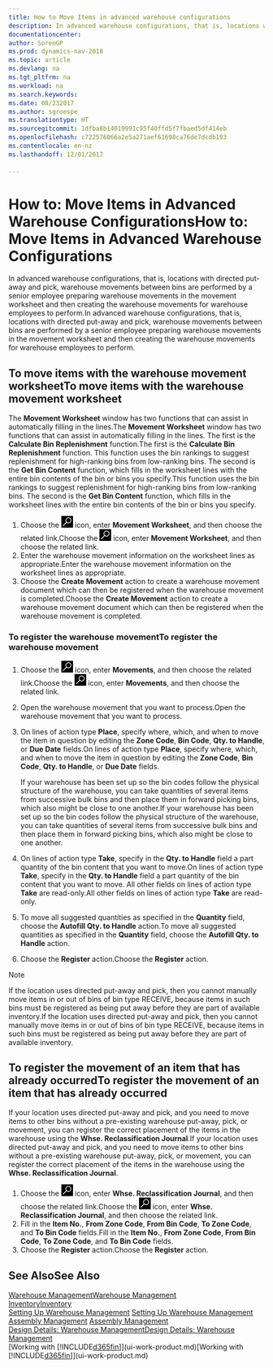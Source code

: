 ```yaml
---
title: How to Move Items in advanced warehouse configurations
description: In advanced warehouse configurations, that is, locations with directed put-away and pick, warehouse movements between bins are performed by a senior employee preparing warehouse movements in the movement worksheet and then creating the warehouse movements for warehouse employees to perform.
documentationcenter: 
author: SorenGP
ms.prod: dynamics-nav-2018
ms.topic: article
ms.devlang: na
ms.tgt_pltfrm: na
ms.workload: na
ms.search.keywords: 
ms.date: 08/232017
ms.author: sgroespe
ms.translationtype: HT
ms.sourcegitcommit: 1dfba8b14019991c95f40ffd5f7fbaed5df414eb
ms.openlocfilehash: c722576066a2e5a271aef61698ca76de7dcdb193
ms.contentlocale: en-nz
ms.lasthandoff: 12/01/2017

---
```

# <a name="how-to-move-items-in-advanced-warehouse-configurations"></a><span data-ttu-id="a6bf7-103">How to: Move Items in Advanced Warehouse Configurations</span><span class="sxs-lookup"><span data-stu-id="a6bf7-103">How to: Move Items in Advanced Warehouse Configurations</span></span>
<span data-ttu-id="a6bf7-104">In advanced warehouse configurations, that is, locations with directed put-away and pick, warehouse movements between bins are performed by a senior employee preparing warehouse movements in the movement worksheet and then creating the warehouse movements for warehouse employees to perform.</span><span class="sxs-lookup"><span data-stu-id="a6bf7-104">In advanced warehouse configurations, that is, locations with directed put-away and pick, warehouse movements between bins are performed by a senior employee preparing warehouse movements in the movement worksheet and then creating the warehouse movements for warehouse employees to perform.</span></span>  

## <a name="to-move-items-with-the-warehouse-movement-worksheet"></a><span data-ttu-id="a6bf7-105">To move items with the warehouse movement worksheet</span><span class="sxs-lookup"><span data-stu-id="a6bf7-105">To move items with the warehouse movement worksheet</span></span>
<span data-ttu-id="a6bf7-106">The **Movement Worksheet** window has two functions that can assist in automatically filling in the lines.</span><span class="sxs-lookup"><span data-stu-id="a6bf7-106">The **Movement Worksheet** window has two functions that can assist in automatically filling in the lines.</span></span> <span data-ttu-id="a6bf7-107">The first is the **Calculate Bin Replenishment** function.</span><span class="sxs-lookup"><span data-stu-id="a6bf7-107">The first is the **Calculate Bin Replenishment** function.</span></span> <span data-ttu-id="a6bf7-108">This function uses the bin rankings to suggest replenishment for high-ranking bins from low-ranking bins. The second is the **Get Bin Content** function, which fills in the worksheet lines with the entire bin contents of the bin or bins you specify.</span><span class="sxs-lookup"><span data-stu-id="a6bf7-108">This function uses the bin rankings to suggest replenishment for high-ranking bins from low-ranking bins. The second is the **Get Bin Content** function, which fills in the worksheet lines with the entire bin contents of the bin or bins you specify.</span></span>

1.  <span data-ttu-id="a6bf7-109">Choose the ![Search for Page or Report](media/ui-search/search_small.png "Search for Page or Report icon") icon, enter **Movement Worksheet**, and then choose the related link.</span><span class="sxs-lookup"><span data-stu-id="a6bf7-109">Choose the ![Search for Page or Report](media/ui-search/search_small.png "Search for Page or Report icon") icon, enter **Movement Worksheet**, and then choose the related link.</span></span>  
2.  <span data-ttu-id="a6bf7-110">Enter the warehouse movement information on the worksheet lines as appropriate.</span><span class="sxs-lookup"><span data-stu-id="a6bf7-110">Enter the warehouse movement information on the worksheet lines as appropriate.</span></span>  
3. <span data-ttu-id="a6bf7-111">Choose the **Create Movement** action to create a warehouse movement document which can then be registered when the warehouse movement is completed.</span><span class="sxs-lookup"><span data-stu-id="a6bf7-111">Choose the **Create Movement** action to create a warehouse movement document which can then be registered when the warehouse movement is completed.</span></span>  

### <a name="to-register-the-warehouse-movement"></a><span data-ttu-id="a6bf7-112">To register the warehouse movement</span><span class="sxs-lookup"><span data-stu-id="a6bf7-112">To register the warehouse movement</span></span>  
1.  <span data-ttu-id="a6bf7-113">Choose the ![Search for Page or Report](media/ui-search/search_small.png "Search for Page or Report icon") icon, enter **Movements**, and then choose the related link.</span><span class="sxs-lookup"><span data-stu-id="a6bf7-113">Choose the ![Search for Page or Report](media/ui-search/search_small.png "Search for Page or Report icon") icon, enter **Movements**, and then choose the related link.</span></span>  
2.  <span data-ttu-id="a6bf7-114">Open the warehouse movement that you want to process.</span><span class="sxs-lookup"><span data-stu-id="a6bf7-114">Open the warehouse movement that you want to process.</span></span>  
3.  <span data-ttu-id="a6bf7-115">On lines of action type **Place**, specify where, which, and when to move the item in question by editing the **Zone Code**, **Bin Code**, **Qty. to Handle**, or **Due Date** fields.</span><span class="sxs-lookup"><span data-stu-id="a6bf7-115">On lines of action type **Place**, specify where, which, and when to move the item in question by editing the **Zone Code**, **Bin Code**, **Qty. to Handle**, or **Due Date** fields.</span></span>  

    <span data-ttu-id="a6bf7-116">If your warehouse has been set up so the bin codes follow the physical structure of the warehouse, you can take quantities of several items from successive bulk bins and then place them in forward picking bins, which also might be close to one another.</span><span class="sxs-lookup"><span data-stu-id="a6bf7-116">If your warehouse has been set up so the bin codes follow the physical structure of the warehouse, you can take quantities of several items from successive bulk bins and then place them in forward picking bins, which also might be close to one another.</span></span>  
4.  <span data-ttu-id="a6bf7-117">On lines of action type **Take**, specify in the **Qty. to Handle** field a part quantity of the bin content that you want to move.</span><span class="sxs-lookup"><span data-stu-id="a6bf7-117">On lines of action type **Take**, specify in the **Qty. to Handle** field a part quantity of the bin content that you want to move.</span></span> <span data-ttu-id="a6bf7-118">All other fields on lines of action type **Take** are read-only.</span><span class="sxs-lookup"><span data-stu-id="a6bf7-118">All other fields on lines of action type **Take** are read-only.</span></span>  
5.  <span data-ttu-id="a6bf7-119">To move all suggested quantities as specified in the **Quantity** field, choose the **Autofill Qty. to Handle** action.</span><span class="sxs-lookup"><span data-stu-id="a6bf7-119">To move all suggested quantities as specified in the **Quantity** field, choose the **Autofill Qty. to Handle** action.</span></span>  
6. <span data-ttu-id="a6bf7-120">Choose the **Register** action.</span><span class="sxs-lookup"><span data-stu-id="a6bf7-120">Choose the **Register** action.</span></span>  

> [!NOTE]  
>  <span data-ttu-id="a6bf7-121">If the location uses directed put-away and pick, then you cannot manually move items in or out of bins of bin type RECEIVE, because items in such bins must be registered as being put away before they are part of available inventory.</span><span class="sxs-lookup"><span data-stu-id="a6bf7-121">If the location uses directed put-away and pick, then you cannot manually move items in or out of bins of bin type RECEIVE, because items in such bins must be registered as being put away before they are part of available inventory.</span></span>

## <a name="to-register-the-movement-of-an-item-that-has-already-occurred"></a><span data-ttu-id="a6bf7-122">To register the movement of an item that has already occurred</span><span class="sxs-lookup"><span data-stu-id="a6bf7-122">To register the movement of an item that has already occurred</span></span>  
<span data-ttu-id="a6bf7-123">If your location uses directed put-away and pick, and you need to move items to other bins without a pre-existing warehouse put-away, pick, or movement, you can register the correct placement of the items in the warehouse using the **Whse. Reclassification Journal**.</span><span class="sxs-lookup"><span data-stu-id="a6bf7-123">If your location uses directed put-away and pick, and you need to move items to other bins without a pre-existing warehouse put-away, pick, or movement, you can register the correct placement of the items in the warehouse using the **Whse. Reclassification Journal**.</span></span>

1.  <span data-ttu-id="a6bf7-124">Choose the ![Search for Page or Report](media/ui-search/search_small.png "Search for Page or Report icon") icon, enter **Whse. Reclassification Journal**, and then choose the related link.</span><span class="sxs-lookup"><span data-stu-id="a6bf7-124">Choose the ![Search for Page or Report](media/ui-search/search_small.png "Search for Page or Report icon") icon, enter **Whse. Reclassification Journal**, and then choose the related link.</span></span>  
2.  <span data-ttu-id="a6bf7-125">Fill in the **Item No.**, **From Zone Code**, **From Bin Code**, **To Zone Code**, and **To Bin Code** fields.</span><span class="sxs-lookup"><span data-stu-id="a6bf7-125">Fill in the **Item No.**, **From Zone Code**, **From Bin Code**, **To Zone Code**, and **To Bin Code** fields.</span></span>  
3.  <span data-ttu-id="a6bf7-126">Choose the **Register** action.</span><span class="sxs-lookup"><span data-stu-id="a6bf7-126">Choose the **Register** action.</span></span>  

## <a name="see-also"></a><span data-ttu-id="a6bf7-127">See Also</span><span class="sxs-lookup"><span data-stu-id="a6bf7-127">See Also</span></span>  
[<span data-ttu-id="a6bf7-128">Warehouse Management</span><span class="sxs-lookup"><span data-stu-id="a6bf7-128">Warehouse Management</span></span>](warehouse-manage-warehouse.md)  
[<span data-ttu-id="a6bf7-129">Inventory</span><span class="sxs-lookup"><span data-stu-id="a6bf7-129">Inventory</span></span>](inventory-manage-inventory.md)  
<span data-ttu-id="a6bf7-130">[Setting Up Warehouse Management](warehouse-setup-warehouse.md)   </span><span class="sxs-lookup"><span data-stu-id="a6bf7-130">[Setting Up Warehouse Management](warehouse-setup-warehouse.md)   </span></span>  
<span data-ttu-id="a6bf7-131">[Assembly Management](assembly-assemble-items.md)  </span><span class="sxs-lookup"><span data-stu-id="a6bf7-131">[Assembly Management](assembly-assemble-items.md)  </span></span>  
[<span data-ttu-id="a6bf7-132">Design Details: Warehouse Management</span><span class="sxs-lookup"><span data-stu-id="a6bf7-132">Design Details: Warehouse Management</span></span>](design-details-warehouse-management.md)  
<span data-ttu-id="a6bf7-133">[Working with [!INCLUDE[d365fin](includes/d365fin_md.md)]](ui-work-product.md)</span><span class="sxs-lookup"><span data-stu-id="a6bf7-133">[Working with [!INCLUDE[d365fin](includes/d365fin_md.md)]](ui-work-product.md)</span></span>


